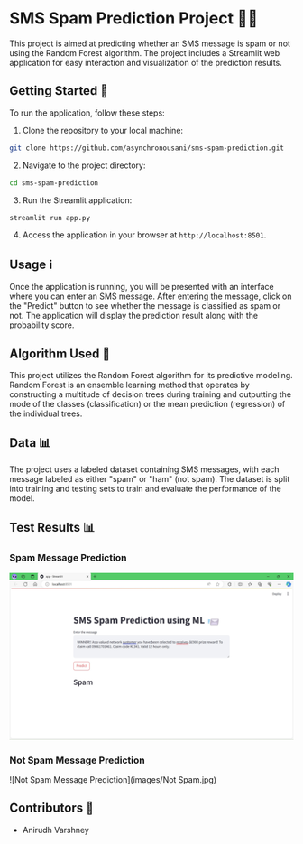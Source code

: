 # SMS Spam Prediction Project 📱💬

This project is aimed at predicting whether an SMS message is spam or not using the Random Forest algorithm. The project includes a Streamlit web application for easy interaction and visualization of the prediction results.

## Getting Started 🚀

To run the application, follow these steps:

1. Clone the repository to your local machine:

```bash
git clone https://github.com/asynchronousani/sms-spam-prediction.git
```

2. Navigate to the project directory:

```bash
cd sms-spam-prediction
```

3. Run the Streamlit application:

```bash
streamlit run app.py
```

4. Access the application in your browser at `http://localhost:8501`.

## Usage ℹ️

Once the application is running, you will be presented with an interface where you can enter an SMS message. After entering the message, click on the "Predict" button to see whether the message is classified as spam or not. The application will display the prediction result along with the probability score.

## Algorithm Used 🧠

This project utilizes the Random Forest algorithm for its predictive modeling. Random Forest is an ensemble learning method that operates by constructing a multitude of decision trees during training and outputting the mode of the classes (classification) or the mean prediction (regression) of the individual trees.

## Data 📊

The project uses a labeled dataset containing SMS messages, with each message labeled as either "spam" or "ham" (not spam). The dataset is split into training and testing sets to train and evaluate the performance of the model.

## Test Results 📊

### Spam Message Prediction
![Spam Message Prediction](images/Spam.jpg)

### Not Spam Message Prediction
![Not Spam Message Prediction](images/Not Spam.jpg)

## Contributors 👥

- Anirudh Varshney
